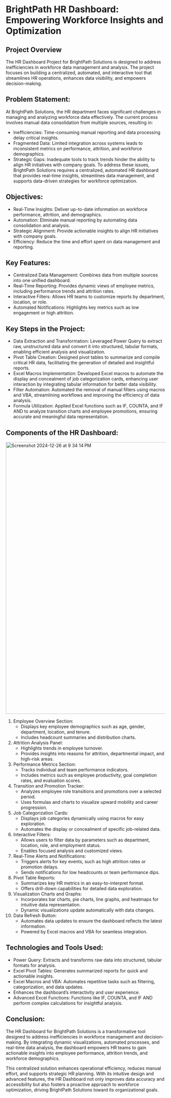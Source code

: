 # BrightPath HR Dashboard: Empowering Workforce Insights and Optimization
## Project Overview
The HR Dashboard Project for BrightPath Solutions is designed to address inefficiencies in workforce data management and analysis. 
The project focuses on building a centralized, automated, and interactive tool that streamlines HR operations, enhances data visibility, and empowers decision-making.

## Problem Statement:
At BrightPath Solutions, the HR department faces significant challenges in managing and analyzing workforce data effectively. The current process involves manual data consolidation from multiple sources, resulting in:
* Inefficiencies: Time-consuming manual reporting and data processing delay critical insights.
* Fragmented Data: Limited integration across systems leads to inconsistent metrics on performance, attrition, and workforce demographics.
* Strategic Gaps: Inadequate tools to track trends hinder the ability to align HR initiatives with company goals.
To address these issues, BrightPath Solutions requires a centralized, automated HR dashboard that provides real-time insights, streamlines data management, and supports data-driven strategies for workforce optimization.

## Objectives:

* Real-Time Insights: Deliver up-to-date information on workforce performance, attrition, and demographics.
* Automation: Eliminate manual reporting by automating data consolidation and analysis.
* Strategic Alignment: Provide actionable insights to align HR initiatives with company goals.
* Efficiency: Reduce the time and effort spent on data management and reporting.

## Key Features:
* Centralized Data Management: Combines data from multiple sources into one unified dashboard.
* Real-Time Reporting: Provides dynamic views of employee metrics, including performance trends and attrition rates.
* Interactive Filters: Allows HR teams to customize reports by department, location, or role.
* Automated Notifications: Highlights key metrics such as low engagement or high attrition.

## Key Steps in the Project:
* Data Extraction and Transformation:
Leveraged Power Query to extract raw, unstructured data and convert it into structured, tabular formats, enabling efficient analysis and visualization.
* Pivot Table Creation:
Designed pivot tables to summarize and compile critical HR data, facilitating the generation of detailed and insightful reports.
* Excel Macros Implementation:
Developed Excel macros to automate the display and concealment of job categorization cards, enhancing user interaction by integrating tabular information for better data visibility.
* Filter Automation:
Automated the removal of manual filters using macros and VBA, streamlining workflows and improving the efficiency of data analysis.
* Formula Utilization:
Applied Excel functions such as IF, COUNTA, and IF AND to analyze transition charts and employee promotions, ensuring accurate and meaningful data representation.

## Components of the HR Dashboard:
<img width="856" alt="Screenshot 2024-12-26 at 9 34 14 PM" src="https://github.com/user-attachments/assets/7bdea9d0-562d-4880-87f1-24175bacde6f" />

1)  Employee Overview Section:
    * Displays key employee demographics such as age, gender, department, location, and tenure.
    * Includes headcount summaries and distribution charts.
2) Attrition Analysis Panel:
    * Highlights trends in employee turnover.
    * Provides insights into reasons for attrition, departmental impact, and high-risk areas.
3) Performance Metrics Section:
    * Tracks individual and team performance indicators.
    * Includes metrics such as employee productivity, goal completion rates, and evaluation scores.
4) Transition and Promotion Tracker:
    * Analyzes employee role transitions and promotions over a selected period.
    * Uses formulas and charts to visualize upward mobility and career progression.
5) Job Categorization Cards:
    * Displays job categories dynamically using macros for easy exploration.
    * Automates the display or concealment of specific job-related data.
6) Interactive Filters:
    * Allows users to filter data by parameters such as department, location, role, and employment status.
    * Enables focused analysis and customized views.
7) Real-Time Alerts and Notifications:
    * Triggers alerts for key events, such as high attrition rates or promotion delays.
    * Sends notifications for low headcounts or team performance dips.
8) Pivot Table Reports:
    * Summarizes key HR metrics in an easy-to-interpret format.
    * Offers drill-down capabilities for detailed data exploration.
9) Visualization Charts and Graphs:
    * Incorporates bar charts, pie charts, line graphs, and heatmaps for intuitive data representation.
    * Dynamic visualizations update automatically with data changes.
10) Data Refresh Button:
    * Automates data updates to ensure the dashboard reflects the latest information.
    * Powered by Excel macros and VBA for seamless integration.
   
## Technologies and Tools Used:
* Power Query: Extracts and transforms raw data into structured, tabular formats for analysis.
* Excel Pivot Tables: Generates summarized reports for quick and actionable insights.
* Excel Macros and VBA: Automates repetitive tasks such as filtering, categorization, and data updates.
* Enhances the dashboard’s interactivity and user experience.
* Advanced Excel Functions: Functions like IF, COUNTA, and IF AND perform complex calculations for insightful analysis.

## Conclusion:

The HR Dashboard for BrightPath Solutions is a transformative tool designed to address inefficiencies in workforce management and decision-making. By integrating dynamic visualizations, automated processes, and real-time data analysis, the dashboard empowers HR teams to gain actionable insights into employee performance, attrition trends, and workforce demographics.

This centralized solution enhances operational efficiency, reduces manual effort, and supports strategic HR planning. With its intuitive design and advanced features, the HR Dashboard not only improves data accuracy and accessibility but also fosters a proactive approach to workforce optimization, driving BrightPath Solutions toward its organizational goals.







